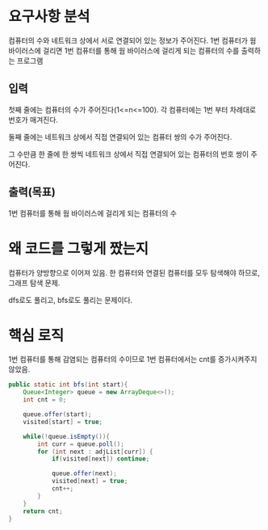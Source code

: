 # 요구사항 분석
컴퓨터의 수와 네트워크 상에서 서로 연결되어 있는 정보가 주어진다.
1번 컴퓨터가 웜 바이러스에 걸리면 1번 컴퓨터를 통해 웜 바이러스에 걸리게 되는 컴퓨터의 수를 출력하는 프로그램
## 입력
첫째 줄에는 컴퓨터의 수가 주어진다(1<=n<=100). 각 컴퓨터에는 1번 부터 차례대로 번호가 매겨진다.

둘째 줄에는 네트워크 상에서 직접 연결되어 있는 컴퓨터 쌍의 수가 주어진다.

그 수만큼 한 줄에 한 쌍씩 네트워크 상에서 직접 연결되어 있는 컴퓨터의 번호 쌍이 주어진다.
## 출력(목표)
1번 컴퓨터를 통해 웜 바이러스에 걸리게 되는 컴퓨터의 수

# 왜 코드를 그렇게 짰는지
컴퓨터가 양방향으로 이어져 있음. 한 컴퓨터와 연결된 컴퓨터를 모두 탐색해야 하므로, 그래프 탐색 문제.

dfs로도 풀리고, bfs로도 풀리는 문제이다. 

# 핵심 로직
1번 컴퓨터를 통해 감염되는 컴퓨터의 수이므로 1번 컴퓨터에서는 cnt를 증가시켜주지 않았음.
```java
public static int bfs(int start){
    Queue<Integer> queue = new ArrayDeque<>();
    int cnt = 0;

    queue.offer(start);
    visited[start] = true;

    while(!queue.isEmpty()){
        int curr = queue.poll();
        for (int next : adjList[curr]) {
            if(visited[next]) continue;

            queue.offer(next);
            visited[next] = true;
            cnt++;
        }
    }
    return cnt;
}
```